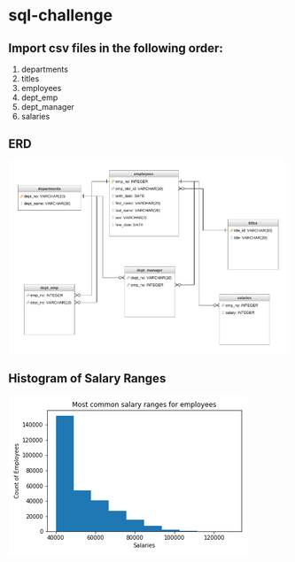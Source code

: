 # sql-challenge

## Import csv files in the following order:
1. departments
2. titles
3. employees
4. dept_emp
5. dept_manager
6. salaries

## ERD 
![ERD](Images/DatabaseDiagram.png)

## Histogram of Salary Ranges
![Histogram](Images/histogram_salary_ranges.png)

